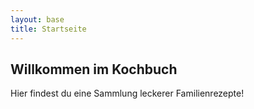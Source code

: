 ```yaml
---
layout: base
title: Startseite
---
```


<h2>Willkommen im Kochbuch</h2>
<p>Hier findest du eine Sammlung leckerer Familienrezepte!</p>
